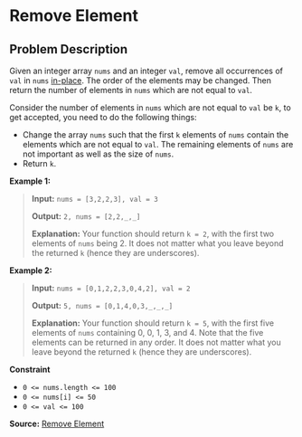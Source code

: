 # Remove Element

## Problem Description

Given an integer array `nums` and an integer `val`, remove all occurrences of `val` in `nums` [in-place](https://en.wikipedia.org/wiki/In-place_algorithm). The order of the elements may be changed. Then return the number of elements in `nums` which are not equal to `val`.

Consider the number of elements in `nums` which are not equal to `val` be `k`, to get accepted, you need to do the following things:

- Change the array `nums` such that the first `k` elements of `nums` contain the elements which are not equal to `val`. The remaining elements of `nums` are not important as well as the size of `nums`.
- Return `k`.

**Example 1:**

> **Input:** `nums = [3,2,2,3], val = 3`
>
> **Output:** `2, nums = [2,2,_,_]`
>
> **Explanation:** Your function should return `k = 2`, with the first two elements of `nums` being 2.
> It does not matter what you leave beyond the returned `k` (hence they are underscores).

**Example 2:**

> **Input:** `nums = [0,1,2,2,3,0,4,2], val = 2`
>
> **Output:** `5, nums = [0,1,4,0,3,_,_,_]`
>
> **Explanation:** Your function should return `k = 5`, with the first five elements of `nums` containing 0, 0, 1, 3, and 4. Note that the five elements can be returned in any order. It does not matter what you leave beyond the returned `k` (hence they are underscores).

**Constraint**

- `0 <= nums.length <= 100`
- `0 <= nums[i] <= 50`
- `0 <= val <= 100`

**Source:** [Remove Element](https://leetcode.com/problems/remove-element/)
